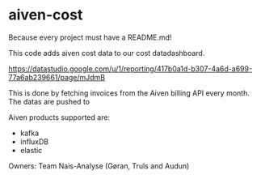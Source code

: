 # aiven-cost

Because every project must have a README.md!

This code adds aiven cost data to our cost datadashboard.

https://datastudio.google.com/u/1/reporting/417b0a1d-b307-4a6d-a699-77a6ab239661/page/mJdmB

This is done by fetching invoices from the Aiven billing API every month. The datas are pushed to

Aiven products supported are: 
- kafka
- influxDB
- elastic

Owners:
 Team Nais-Analyse (Gøran, Truls and Audun)
